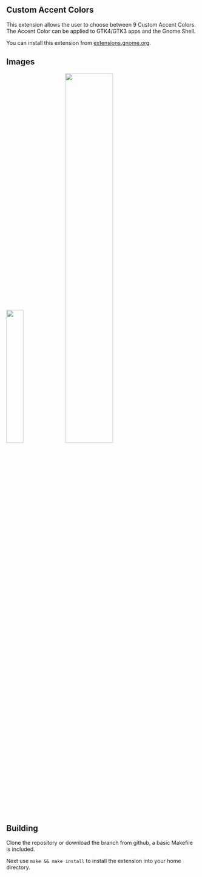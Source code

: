 ## Custom Accent Colors

This extension allows the user to choose between 9 Custom Accent Colors. The Accent Color can be applied to GTK4/GTK3 apps and the Gnome Shell.

You can install this extension from [extensions.gnome.org](https://extensions.gnome.org/extension/5547/custom-accent-colors).

## Images

<p float="Centre">
<img src="https://github.com/Its-Juice/custom-accent-colors/assets/111902390/6e0b68fe-fdab-4c52-a27d-b719cb7f4929" width="30%" />
<img src="https://github.com/Its-Juice/custom-accent-colors/assets/111902390/babc22bd-176c-42de-82ea-a4e690738bc5" width="50%" />
</p>

## Building

Clone the repository or download the branch from github, a basic Makefile is included.

Next use `make && make install` to install the extension into your home directory.
